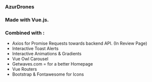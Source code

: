 ### AzurDrones

### Made with Vue.js.

### Combined with :

- Axios for Promise Requests towards backend API. (In Review Page)
- Interactive Toast Alerts
- Interactive Animations & Gradients
- Vue Owl Carousel
- Getwaves.com = for a better Homepage
- Vue Routers
- Bootstrap & Fontawesome for Icons

